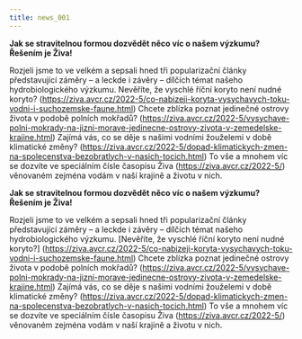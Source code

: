 ```yaml
---
title: news_001
---
```


<div class="cz">

**Jak se stravitelnou formou dozvědět něco víc o našem výzkumu? Řešením je Živa!**

Rozjeli jsme to ve velkém a sepsali hned tři popularizační články představující záměry – a leckde i závěry – dílčích témat našeho hydrobiologického
výzkumu.
Nevěříte, že vyschlé říční koryto není nudné koryto? (https://ziva.avcr.cz/2022-5/co-nabizeji-koryta-vysychavych-toku-vodni-i-suchozemske-faune.html)
Chcete zblízka poznat jedinečné ostrovy života v podobě polních mokřadů?
(https://ziva.avcr.cz/2022-5/vysychave-polni-mokrady-na-jizni-morave-jedinecne-ostrovy-zivota-v-zemedelske-krajine.html)
Zajímá vás, co se děje s našimi vodními žouželemi v době klimatické změny?
(https://ziva.avcr.cz/2022-5/dopad-klimatickych-zmen-na-spolecenstva-bezobratlych-v-nasich-tocich.html)
To vše a mnohem víc se dozvíte ve speciálním čísle časopisu Živa (https://ziva.avcr.cz/2022-5/) věnovaném zejména vodám v naší krajině a životu v nich.

</div>

<div class="en">

**Jak se stravitelnou formou dozvědět něco víc o našem výzkumu? Řešením je Živa!**

Rozjeli jsme to ve velkém a sepsali hned tři popularizační články představující záměry – a leckde i závěry – dílčích témat našeho hydrobiologického
výzkumu.
[Nevěříte, že vyschlé říční koryto není nudné koryto?] (https://ziva.avcr.cz/2022-5/co-nabizeji-koryta-vysychavych-toku-vodni-i-suchozemske-faune.html)
Chcete zblízka poznat jedinečné ostrovy života v podobě polních mokřadů?
(https://ziva.avcr.cz/2022-5/vysychave-polni-mokrady-na-jizni-morave-jedinecne-ostrovy-zivota-v-zemedelske-krajine.html)
Zajímá vás, co se děje s našimi vodními žouželemi v době klimatické změny?
(https://ziva.avcr.cz/2022-5/dopad-klimatickych-zmen-na-spolecenstva-bezobratlych-v-nasich-tocich.html)
To vše a mnohem víc se dozvíte ve speciálním čísle časopisu Živa (https://ziva.avcr.cz/2022-5/) věnovaném zejména vodám v naší krajině a životu v nich.

</div>
